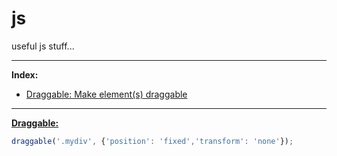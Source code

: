 # js

useful js stuff...

---

<b>Index:</b>

<ul>
    <li><a href="#draggable">Draggable: Make element(s) draggable</a></li>
</ul>

---

<a href="https://neodev2.github.io/js/draggable.js"><b id="draggable">Draggable:</b></a>
```javascript
draggable('.mydiv', {'position': 'fixed','transform': 'none'});
```
